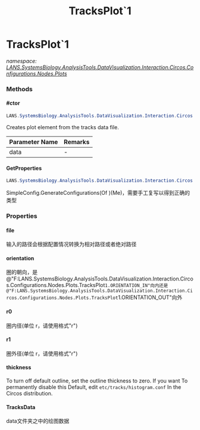 ﻿---
title: TracksPlot`1
---

# TracksPlot`1
_namespace: [LANS.SystemsBiology.AnalysisTools.DataVisualization.Interaction.Circos.Configurations.Nodes.Plots](N-LANS.SystemsBiology.AnalysisTools.DataVisualization.Interaction.Circos.Configurations.Nodes.Plots.html)_





### Methods

#### #ctor
```csharp
LANS.SystemsBiology.AnalysisTools.DataVisualization.Interaction.Circos.Configurations.Nodes.Plots.TracksPlot`1.#ctor(LANS.SystemsBiology.AnalysisTools.DataVisualization.Interaction.Circos.TrackDatas.data{`0})
```
Creates plot element from the tracks data file.

|Parameter Name|Remarks|
|--------------|-------|
|data|-|


#### GetProperties
```csharp
LANS.SystemsBiology.AnalysisTools.DataVisualization.Interaction.Circos.Configurations.Nodes.Plots.TracksPlot`1.GetProperties
```
SimpleConfig.GenerateConfigurations(Of <PlotType>)(Me)，需要手工复写以得到正确的类型


### Properties

#### file
输入的路径会根据配置情况转换为相对路径或者绝对路径
#### orientation
圈的朝向，是@"F:LANS.SystemsBiology.AnalysisTools.DataVisualization.Interaction.Circos.Configurations.Nodes.Plots.TracksPlot`1.ORIENTATION_IN"向内还是@"F:LANS.SystemsBiology.AnalysisTools.DataVisualization.Interaction.Circos.Configurations.Nodes.Plots.TracksPlot`1.ORIENTATION_OUT"向外
#### r0
圈内径(单位 r，请使用格式"<double>r")
#### r1
圈外径(单位 r，请使用格式"<double>r")
#### thickness
To turn off default outline, set the outline thickness to zero. 
 If you want To permanently disable this Default, edit
 ``etc/tracks/histogram.conf`` In the Circos distribution.
#### TracksData
data文件夹之中的绘图数据
